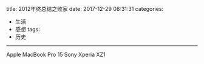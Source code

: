 title: 2012年终总结之败家
date: 2017-12-29 08:31:31
categories:
- 生活
- 感想
tags:
- 历史
---
Apple MacBook Pro 15
Sony Xperia XZ1